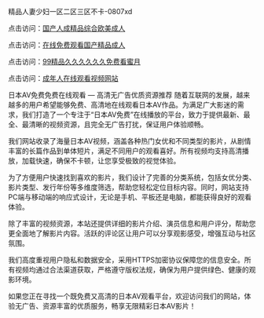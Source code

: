 精品人妻少妇一区二区三区不卡-0807xd


点击访问：<a href="https://gda-c7m.pages.dev/">国产人成精品综合欧美成人</a>

点击访问：<a href="https://tfda.pages.dev/">在线免费观看国产精品成人</a>

点击访问：<a href="https://heiliaoxqkkct.pages.dev">99精品久久久久久久免费看蜜月</a>

点击访问：<a href="https://heiliaoxwd5i8.pages.dev">成年人在线观看视频网站</a>


日本AV免费免费在线观看 — 高清无广告优质资源推荐
随着互联网的发展，越来越多的用户希望能够免费、高清地在线观看日本AV作品。为满足广大影迷的需求，我们打造了一个专注于“日本AV免费”在线播放的平台，致力于提供最新、最全、最清晰的视频资源，且完全无广告打扰，保证用户体验顺畅。

我们网站收录了海量日本AV视频，涵盖各种热门女优和不同类型的影片，从剧情丰富的长篇作品到单体短片，满足不同用户的观看喜好。所有视频均支持高清播放，加载快速，确保不卡顿，让您享受极致的视觉体验。

为了方便用户快速找到喜欢的影片，我们设计了完善的分类系统，包括女优分类、影片类型、发行年份等多维度筛选，帮助您轻松定位目标内容。同时，网站支持PC端与移动端的响应式设计，无论是手机、平板还是电脑，都能获得良好的观看体验。

除了丰富的视频资源，本站还提供详细的影片介绍、演员信息和用户评分，帮助您更全面地了解影片内容。活跃的评论区让用户可以分享观影感受，增强互动与社区氛围。

我们高度重视用户隐私和数据安全，采用HTTPS加密协议保障您的信息安全。所有视频均通过合法渠道获取，严格遵守版权法规，确保为用户提供绿色、健康的观影环境。

如果您正在寻找一个既免费又高清的日本AV观看平台，欢迎访问我们的网站，体验无广告、资源丰富的优质服务，畅享无限精彩日本AV影片！

<span style="display:none;">[Canonical link]( https://github.com/635xda/96518 ）</span>
